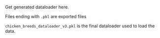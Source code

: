 Get generated dataloader here. <br/>

Files ending with `.pkl` are exported files <br/>

`chicken_breeds_dataloader_v3.pkl` is the final dataloader used to load the data.